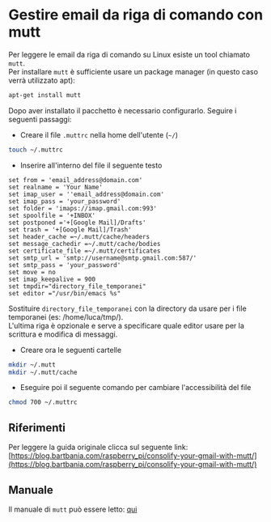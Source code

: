 # Gestire email da riga di comando con mutt
Per leggere le email da riga di comando su Linux esiste un tool chiamato `mutt`.  
Per installare `mutt` è sufficiente usare un package manager (in questo caso verrà utilizzato apt):
```bash
apt-get install mutt
```

Dopo aver installato il pacchetto è necessario configurarlo. Seguire i seguenti passaggi:  
  * Creare il file `.muttrc` nella home dell'utente (`~/`)
  ```bash
  touch ~/.muttrc
  ```
  * Inserire all'interno del file il seguente testo
  ```
  set from = 'email_address@domain.com'
  set realname = 'Your Name'
  set imap_user = ''email_address@domain.com'
  set imap_pass = 'your_password'
  set folder = 'imaps://imap.gmail.com:993'
  set spoolfile = '+INBOX'
  set postponed ='+[Google Mail]/Drafts'
  set trash = '+[Google Mail]/Trash'
  set header_cache =~/.mutt/cache/headers
  set message_cachedir =~/.mutt/cache/bodies
  set certificate_file =~/.mutt/certificates
  set smtp_url = 'smtp://username@smtp.gmail.com:587/'
  set smtp_pass = 'your_password'
  set move = no
  set imap_keepalive = 900
  set tmpdir="directory_file_temporanei"
  set editor ="/usr/bin/emacs %s"
  ```
  Sostituire `directory_file_temporanei` con la directory da usare per i file temporanei (es: /home/luca/tmp/).  
  L'ultima riga è opzionale e serve a specificare quale editor usare per la scrittura e modifica di messaggi.

  * Creare ora le seguenti cartelle
  ```bash
  mkdir ~/.mutt
  mkdir ~/.mutt/cache
  ```
  * Eseguire poi il seguente comando per cambiare l'accessibilità del file
  ```bash
  chmod 700 ~/.muttrc
  ```

## Riferimenti
Per leggere la guida originale clicca sul seguente link: [https://blog.bartbania.com/raspberry_pi/consolify-your-gmail-with-mutt/](https://blog.bartbania.com/raspberry_pi/consolify-your-gmail-with-mutt/)

## Manuale
Il manuale di `mutt` può essere letto: [qui](http://linux.die.net/man/1/mutt "Manuale di mutt")
